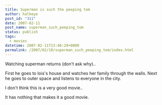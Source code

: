 ```yaml
---
title: Superman is such the peeping tom
author: halkeye
post_id: "311"
date: 2007-02-11
post_name: superman_such_peeping_tom
status: publish
tags:
  - movies
datetime: 2007-02-11T13:46:29+0800
permalink: /2007/02/10/superman_such_peeping_tom/index.html
---
```


Watching superman returns (don't ask why)..

First he goes to lois's house and watches her family through the walls. Next he goes to outer space and listens to everyone in the city.

I don't think this is a very good movie..

It has nothing that makes it a good movie.